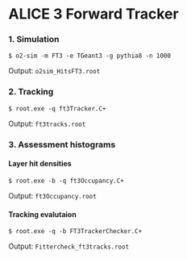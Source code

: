 # ALICE 3 Forward Tracker

### 1. Simulation

`$ o2-sim -m FT3 -e TGeant3 -g pythia8 -n 1000`

Output: `o2sim_HitsFT3.root`

### 2. Tracking
`$ root.exe -q ft3Tracker.C+`

Output: `ft3tracks.root`

### 3. Assessment histograms
#### Layer hit densities

`$ root.exe -b -q ft3Occupancy.C+`

Output: `ft3Occupancy.root`

#### Tracking evalutaion
`$ root.exe -q -b FT3TrackerChecker.C+`

Output: `Fittercheck_ft3tracks.root`
